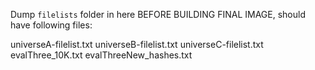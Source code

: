 Dump `filelists` folder in here BEFORE BUILDING FINAL IMAGE, should have
following files:

universeA-filelist.txt
universeB-filelist.txt
universeC-filelist.txt
evalThree_10K.txt
evalThreeNew_hashes.txt

